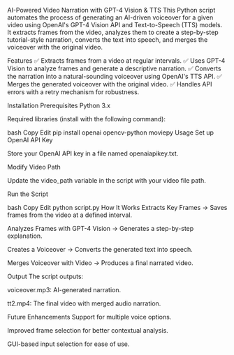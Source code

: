 AI-Powered Video Narration with GPT-4 Vision & TTS
This Python script automates the process of generating an AI-driven voiceover for a given video using OpenAI's GPT-4 Vision API and Text-to-Speech (TTS) models. It extracts frames from the video, analyzes them to create a step-by-step tutorial-style narration, converts the text into speech, and merges the voiceover with the original video.

Features
✅ Extracts frames from a video at regular intervals.
✅ Uses GPT-4 Vision to analyze frames and generate a descriptive narration.
✅ Converts the narration into a natural-sounding voiceover using OpenAI's TTS API.
✅ Merges the generated voiceover with the original video.
✅ Handles API errors with a retry mechanism for robustness.

Installation
Prerequisites
Python 3.x

Required libraries (install with the following command):

bash
Copy
Edit
pip install openai opencv-python moviepy
Usage
Set up OpenAI API Key

Store your OpenAI API key in a file named openaiapikey.txt.

Modify Video Path

Update the video_path variable in the script with your video file path.

Run the Script

bash
Copy
Edit
python script.py
How It Works
Extracts Key Frames → Saves frames from the video at a defined interval.

Analyzes Frames with GPT-4 Vision → Generates a step-by-step explanation.

Creates a Voiceover → Converts the generated text into speech.

Merges Voiceover with Video → Produces a final narrated video.

Output
The script outputs:

voiceover.mp3: AI-generated narration.

tt2.mp4: The final video with merged audio narration.

Future Enhancements
Support for multiple voice options.

Improved frame selection for better contextual analysis.

GUI-based input selection for ease of use.
